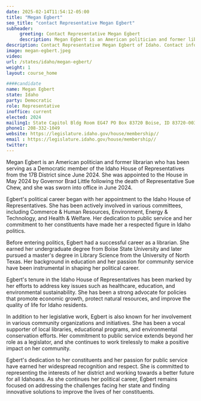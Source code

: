 ```yaml
---
date: 2025-02-14T11:54:12-05:00
title: "Megan Egbert"
seo_title: "contact Representative Megan Egbert"
subheader:
     greeting: Contact Representative Megan Egbert
     description: Megan Egbert is an American politician and former librarian who has been serving as a Democratic member of the Idaho House of Representatives from the 17B District since June 2024. She was appointed to the House in May 2024 by Governor Brad Little following the death of Representative Sue Chew, and she was sworn into office in June 2024.
description: Contact Representative Megan Egbert of Idaho. Contact information for Megan Egbert includes email address, phone number, and mailing address.
image: megan-egbert.jpeg
video:
url: /states/idaho/megan-egbert/
weight: 1
layout: course_home

####candidate
name: Megan Egbert
state: Idaho
party: Democratic
role: Representative
inoffice: current
elected: 2024
mailing1: State Capitol Bldg Room EG47 PO Box 83720 Boise, ID 83720-0038
phone1: 208-332-1049
website: https://legislature.idaho.gov/house/membership//
email : https://legislature.idaho.gov/house/membership//
twitter: 
---
```

Megan Egbert is an American politician and former librarian who has been serving as a Democratic member of the Idaho House of Representatives from the 17B District since June 2024. She was appointed to the House in May 2024 by Governor Brad Little following the death of Representative Sue Chew, and she was sworn into office in June 2024.

Egbert's political career began with her appointment to the Idaho House of Representatives. She has been actively involved in various committees, including Commerce & Human Resources, Environment, Energy & Technology, and Health & Welfare. Her dedication to public service and her commitment to her constituents have made her a respected figure in Idaho politics.

Before entering politics, Egbert had a successful career as a librarian. She earned her undergraduate degree from Boise State University and later pursued a master's degree in Library Science from the University of North Texas. Her background in education and her passion for community service have been instrumental in shaping her political career.

Egbert's tenure in the Idaho House of Representatives has been marked by her efforts to address key issues such as healthcare, education, and environmental sustainability. She has been a strong advocate for policies that promote economic growth, protect natural resources, and improve the quality of life for Idaho residents.

In addition to her legislative work, Egbert is also known for her involvement in various community organizations and initiatives. She has been a vocal supporter of local libraries, educational programs, and environmental conservation efforts. Her commitment to public service extends beyond her role as a legislator, and she continues to work tirelessly to make a positive impact on her community.

Egbert's dedication to her constituents and her passion for public service have earned her widespread recognition and respect. She is committed to representing the interests of her district and working towards a better future for all Idahoans. As she continues her political career, Egbert remains focused on addressing the challenges facing her state and finding innovative solutions to improve the lives of her constituents.

